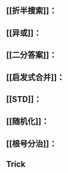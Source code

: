 
## [[折半搜索]]：

## [[异或]]：

## [[二分答案]]：

## [[启发式合并]]：

## [[STD]]：

## [[随机化]]：

## [[根号分治]]：
## Trick

